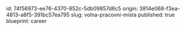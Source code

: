 id: 74f56973-ee76-4370-852c-5db09857d6c5
origin: 3814e068-f3ea-4813-a8f5-391bc57ea795
slug: volna-pracovni-mista
published: true
blueprint: career
